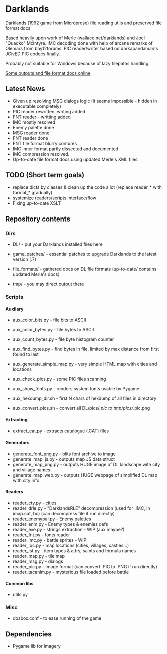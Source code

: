 # Darklands
Darklands (1992 game from Microprose) file reading utils and preserved file format docs

Based heavily upon work of Merle (wallace.net/darklands) and Joel "Quadko" McIntyre.
IMC decoding done with help of arcane remarks of Olemars from bay12forums.
PIC reader/writer based od darkapandaman's JCivED PIC codecs finally.

Probably not suitable for Windows because of lazy filepaths handling.

[Some outputs and file format docs online](http://wendigo.online-siesta.com/darklands/)

## Latest News
* Given up resolving MSG dialogs logic (it seems impossible - hidden in executable completely)
* PIC reader rewritten, writing added
* FNT reader - writting added
* IMC mostly resolved
* Enemy palette done
* MSG reader done
* FNT reader done
* FNT file format blurry contures
* IMC inner format partly dissected and documented
* IMC compression resolved.
* Up-to-date file format docs using updated Merle's XML files.

## TODO (Short term goals)
* replace dicts by classes & clean up the code a lot (replace reader_* with format_* gradually)
* systemize readers/scripts interface/flow
* Fixing up-to-date XSLT

## Repository contents

### Dirs
* DL/ - put your Darklands installed files here
* game_patches/ - essential patches to upgrade Darklands to the latest version (.7)

* file_formats/ - gathered docs on DL file formats (up-to-date/ contains updated Merle's docs)

* tmp/ - you may direct output there


### Scripts
#### Auxilary
* aux_color_bits.py - file bits to ASCII
* aux_color_bytes.py - file bytes to ASCII
* aux_count_bytes.py - file byte histogram counter
* aux_find_bytes.py - find bytes in file, limited by max distance from first found to last
* aux_generate_simple_map.py - very simple HTML map with cities and locations
* aux_check_pics.py - some PIC files scanning
* aux_show_fonts.py - renders system fonts usable by Pygame

* aux_hexdump_dir.sh - first N chars of hexdump of all files in directory
* aux_convert_pics.sh - convert all DL/pics/*.pic to tmp/pics/*.pic.png

#### Extracting
* extract_cat.py - extracts catalogue (.CAT) files

#### Generators
* generate_font_png.py - blits font archive to image
* generate_map_js.py - outputs map JS data struct
* generate_map_png.py - outputs HUGE image of DL landscape with city and village names
* generate_map_web.py - outputs HUGE webpage of simplified DL map with city info

#### Readers
* reader_cty.py - cities
* reader_drle.py - "DarklandsRLE" decompression (used for .IMC, in imap.cat, bc) (can decompress file if run directly)
* reader_enemypal.py - Enemy palettes
* reader_enm.py - Enemy types & enemies defs
* reader_exe.py - strings extraction - WIP (aux maybe?)
* reader_fnt.py - fonts reader
* reader_imc.py - battle sprites - WIP
* reader_loc.py - map locations (cities, villages, castles...)
* reader_lst.py - item types & attrs, saints and formula names
* reader_map.py - tile map
* reader_msg.py - dialogs
* reader_pic.py - image format (can convert .PIC to .PNG if run directly)
* reader_tacanim.py - mysterious file loaded before battle

#### Common libs
* utils.py


### Misc
* dosbox.conf - to ease running of the game

## Dependencies
* Pygame lib for imagery

